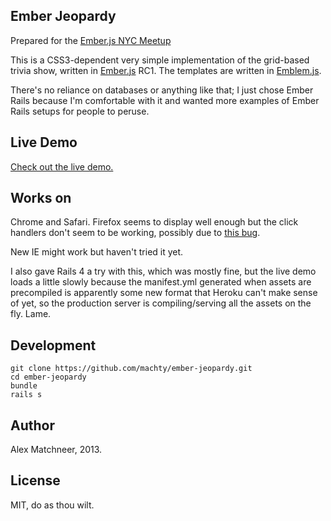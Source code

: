 ## Ember Jeopardy

Prepared for the [Ember.js NYC Meetup](http://www.meetup.com/EmberJS-NYC/events/106490682/)

This is a CSS3-dependent very simple implementation of the grid-based
trivia show, written in [Ember.js](http://emberjs.com) RC1. The
templates are written in [Emblem.js](http://emblemjs.com). 

There's no reliance on databases or anything like that; I just chose
Ember Rails because I'm comfortable with it and wanted more examples of
Ember Rails setups for people to peruse. 

## Live Demo

[Check out the live demo.](ember-jeopardy.herokuapp.com)

## Works on

Chrome and Safari. Firefox seems to display well enough but the click
handlers don't seem to be working, possibly due to
[this bug](https://bugzilla.mozilla.org/show_bug.cgi?id=830321).

New IE might work but haven't tried it yet.

I also gave Rails 4 a try with this, which was mostly fine, but the live
demo loads a little slowly because the manifest.yml generated when
assets are precompiled is apparently some new format that Heroku can't
make sense of yet, so the production server is compiling/serving all the
assets on the fly. Lame.

## Development

```
git clone https://github.com/machty/ember-jeopardy.git
cd ember-jeopardy
bundle
rails s
```

## Author

Alex Matchneer, 2013.

## License

MIT, do as thou wilt.
